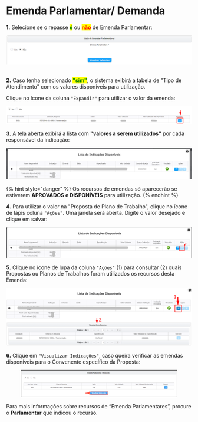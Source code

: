 # Emenda Parlamentar/ Demanda

**1.** Selecione se o repasse <mark style="color:green;">**é**</mark> ou <mark style="color:red;">**não**</mark> de Emenda Parlamentar:

![](<../../../../.gitbook/assets/image (80).png>)

\
**2.** Caso tenha selecionado <mark style="color:green;">**"sim"**</mark>, o sistema exibirá a tabela de "Tipo de Atendimento" com os valores disponíveis para utilização.

Clique no ícone da coluna `"Expandir"` para utilizar o valor da emenda:

![](<../../../../.gitbook/assets/image (373).png>)

**3.** A tela aberta exibirá a lista com **"valores a serem utilizados"** por cada responsável da indicação:

![](<../../../../.gitbook/assets/image (359).png>)

{% hint style="danger" %}
Os recursos de emendas só aparecerão se estiverem **APROVADOS e DISPONÍVEIS** para utilização.
{% endhint %}


**4.** Para utilizar o valor na "Proposta de Plano de Trabalho", clique no ícone de lápis coluna `"Ações"`. Uma janela será aberta. Digite o valor desejado e clique em salvar:

![](<../../../../.gitbook/assets/image (322).png>)

**5.** Clique no ícone de lupa da coluna `"Ações"` (1) para consultar (2) quais Propostas ou Planos de Trabalhos foram utilizados os recursos desta Emenda:

![](<../../../../.gitbook/assets/image (292).png>)

**6.** Clique em `"Visualizar Indicações"`, caso queira verificar as emendas disponíveis para o Convenente específico da Proposta:

<figure><img src="../../../../.gitbook/assets/image (12) (1).png" alt=""><figcaption></figcaption></figure>

Para mais informações sobre recursos de “Emenda Parlamentares”, procure o **Parlamentar** que indicou o recurso.
